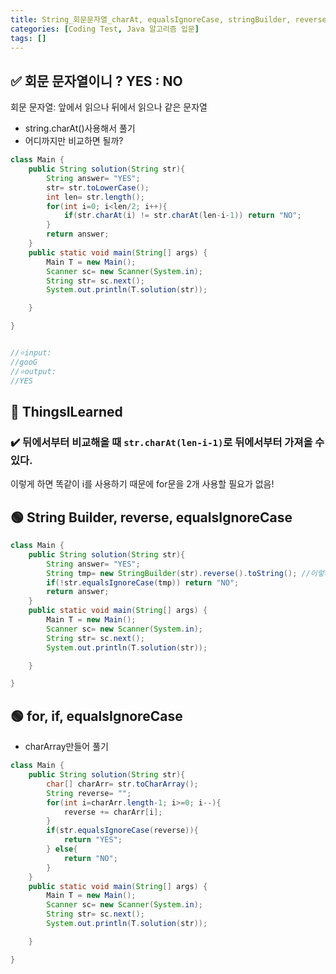 ```yaml
---
title: String_회문문자열_charAt, equalsIgnoreCase, stringBuilder, reverse
categories: [Coding Test, Java 알고리즘 입문]
tags: []
---
```


## ✅ 회문 문자열이니 ? YES : NO

회문 문자열: 앞에서 읽으나 뒤에서 읽으나 같은 문자열

- string.charAt()사용해서 풀기
- 어디까지만 비교하면 될까?

```java
class Main {
    public String solution(String str){
        String answer= "YES";
        str= str.toLowerCase();
        int len= str.length();
        for(int i=0; i<len/2; i++){
            if(str.charAt(i) != str.charAt(len-i-1)) return "NO";
        }
        return answer;
    }
    public static void main(String[] args) {
        Main T = new Main();
        Scanner sc= new Scanner(System.in);
        String str= sc.next();
        System.out.println(T.solution(str));

    }

}


//⭐️input:
//gooG
//⭐️output:
//YES
```

## 🔵 ThingsILearned

### ✔️ 뒤에서부터 비교해올 때 `str.charAt(len-i-1)`로 뒤에서부터 가져올 수 있다.

이렇게 하면 똑같이 i를 사용하기 때문에 for문을 2개 사용할 필요가 없음!

## 🟢 String Builder, reverse, equalsIgnoreCase

```java
class Main {
    public String solution(String str){
        String answer= "YES";
        String tmp= new StringBuilder(str).reverse().toString(); //이렇게 한 줄에 쓰는 연습을 해 보자
        if(!str.equalsIgnoreCase(tmp)) return "NO";
        return answer;
    }
    public static void main(String[] args) {
        Main T = new Main();
        Scanner sc= new Scanner(System.in);
        String str= sc.next();
        System.out.println(T.solution(str));

    }

}
```

## 🟢 for, if, equalsIgnoreCase

- charArray만들어 풀기

```java
class Main {
    public String solution(String str){
        char[] charArr= str.toCharArray();
        String reverse= "";
        for(int i=charArr.length-1; i>=0; i--){
            reverse += charArr[i];
        }
        if(str.equalsIgnoreCase(reverse)){
            return "YES";
        } else{
            return "NO";
        }
    }
    public static void main(String[] args) {
        Main T = new Main();
        Scanner sc= new Scanner(System.in);
        String str= sc.next();
        System.out.println(T.solution(str));

    }

}
```
